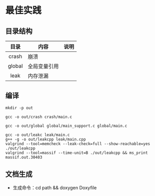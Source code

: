 # 最佳实践

## 目录结构
| 目录 | 内容 | 说明 |
| :----: | -- | -- |
| crash | 崩溃 |  |
| global | 全局变量引用 |  |
| leak | 内存泄漏 |  |

## 编译
```
mkdir -p out

gcc -o out/crash crash/main.c

gcc -o out/global global/main_support.c global/main.c

gcc -o out/leakc leak/main.c
g++ -g -o out/leakcpp leak/main.cpp
valgrind --tool=memcheck --leak-check=full --show-reachable=yes ./out/leakcpp
valgrind --tool=massif --time-unit=B ./out/leakcpp && ms_print massif.out.30403
```

## 文档生成
* 生成命令：cd path && doxygen Doxyfile
